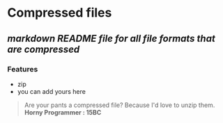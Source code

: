 # Compressed files
## _markdown README file for all file formats that are compressed_

### Features

- zip
- you can add yours here

> Are your pants a compressed file? Because I'd love to unzip them.
> **Horny Programmer : 15BC**